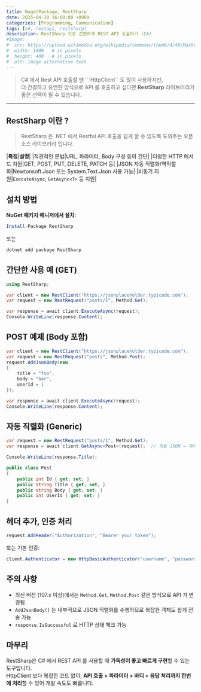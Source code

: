 ```yaml
---
title: NugetPackage, RestSharp
date: 2025-04-30 16:00:00 +0900
categories: [Programming, Communication]
tags: [c#, restapi, restsharp]
description: RestSharp 으로 간편하게 REST API 호출하기 (C#)
#image:
#  src: https://upload.wikimedia.org/wikipedia/commons/thumb/4/48/Markdown-mark.svg/1200px-Markdown-mark.svg.png
#  width: 1000   # in pixels
#  height: 400   # in pixels
#  alt: image alternative text
---
```


> C# 에서 Rest API 호출할 땐 ```HttpClient`` 도 많이 사용하지만,   
> 더 간결하고 유연한 방식으로 API 를 호출하고 싶다면 **RestSharp** 라이브러리가 좋은 선택이 될 수 있습니다.

---

## RestSharp 이란 ?

> RestSharp 은 .NET 에서 Restful API 호출을 쉽게 할 수 있도록 도와주는 오픈소스 라이브러리 입니다.

|**특징**|**설명**|
|직관적인 문법|URL, 파라미터, Body 구성 등이 간단|
|다양한 HTTP 메서드 지원|GET, POST, PUT, DELETE, PATCH 등|
|JSON 자동 직렬화/역직렬화|Newtonsoft.Json 또는 System.Text.Json 사용 가능|
|비동기 지원|```ExecuteAsync```, ```GetAsync<T>``` 등 지원|

## 설치 방법
**NuGet 패키지 매니저에서 설치:**

```mathematica
Install-Package RestSharp
```

또는

```bash
dotnet add package RestSharp
```

## 간단한 사용 예 (GET)

```cs
using RestSharp;

var client = new RestClient("https://jsonplaceholder.typicode.com");
var request = new RestRequest("posts/1", Method.Get);

var response = await client.ExecuteAsync(request);
Console.WriteLine(response.Content);
```

## POST 예제 (Body 포함)

```cs
var client = new RestClient("https://jsonplaceholder.typicode.com");
var request = new RestRequest("posts", Method.Post);
request.AddJsonBody(new
{
    title = "foo",
    body = "bar",
    userId = 1
});

var response = await client.ExecuteAsync(request);
Console.WriteLine(response.Content);
```

## 자동 직렬화 (Generic)

```cs
var request = new RestRequest("posts/1", Method.Get);
var response = await client.GetAsync<Post>(request);  // 자동 JSON → 객체 변환

Console.WriteLine(response.Title);
```

```cs
public class Post
{
    public int Id { get; set; }
    public string Title { get; set; }
    public string Body { get; set; }
    public int UserId { get; set; }
}
```

## 헤더 추가, 인증 처리

```cs
request.AddHeader("Authorization", "Bearer your_token");
```

또는 기본 인증:

```cs
client.Authenticator = new HttpBasicAuthenticator("username", "password");
```

## 주의 사항
- 최신 버전 (107.x 이상)에서는 ```Method.Get```,  ```Method.Post``` 같은 방식으로 API 가 변경됨
- ```AddJsonBody()``` 는 내부적으로 JSON 직렬화를 수행하므로 복잡한 객체도 쉽게 전송 가능
- ```response.IsSuccessful``` 로 HTTP 상태 체크 가능

## 마무리
RestSharp은 C# 에서 REST API 를 사용할 때 **가독성이 좋고 빠르게 구현**할 수 있는 도구입니다.   
HttpClient 보다 복잡한 코드 없이, **API 호출 + 파라미터 + 바디 + 응답 처리까지 한번에 처리**할 수 있어 개발 속도도 빠릅니다.